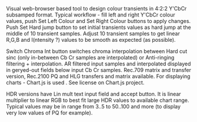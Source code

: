 Visual web-browser based tool to design colour transients in 4:2:2 Y'CbCr subsamped format.
Typical workflow - fill left and right Y'CbCr colour values, push Set Left Colour and Set Right Colour buttons to apply changes. Push Set Hard jump button to set initial transients values as hard jump at the middle of 10 transient samples. Adjust 10 transient samples to get linear R,G,B and I(ntensity ?) values to be smooth as expected (as possible).

Switch Chroma Int button switches chroma interpolation between Hard cut sinc (only in-between Cb Cr samples are interpolated) or Anti-ringing filtering + interpolation. 
AR filtered input samples and interpolated displayed in geryed-out fields below input Cb Cr samples.
Rec.709 matrix and transfer version, Rec.2100 PQ and HLG transfers and matrix available.
For displaying charts - Chart.js is used . See license on Chart.js project.

HDR versions have Lin mult text input field and accept button. It is linear multiplier to linear RGB to best fit large HDR values to available chart range. Typical values may be in range from 3..5 to 50..100 and more (to display very low values of PQ for example).
